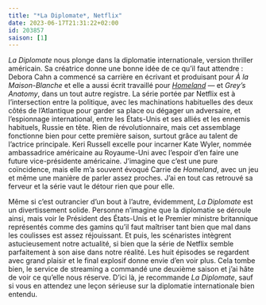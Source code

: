 ```yaml
---
title: "*La Diplomate*, Netflix"
date: 2023-06-17T21:31:22+02:00
id: 203857 
saison: [1]
---
```


*La Diplomate* nous plonge dans la diplomatie internationale, version thriller américain. Sa créatrice donne une bonne idée de ce qu’il faut attendre : Debora Cahn a commencé sa carrière en écrivant et produisant pour *À la Maison-Blanche* et elle a aussi écrit travaillé pour [*Homeland*](https://voiretmanger.fr/homeland-gordon-gansa-raff-showtime/) — et *Grey’s Anatomy*, dans un tout autre registre. La série portée par Netflix est à l’intersection entre la politique, avec les machinations habituelles des deux côtés de l’Atlantique pour garder sa place ou dégager un adversaire, et l’espionnage international, entre les États-Unis et ses alliés et les ennemis habituels, Russie en tête. Rien de révolutionnaire, mais cet assemblage fonctionne bien pour cette première saison, surtout grâce au talent de l’actrice principale. Keri Russell excelle pour incarner Kate Wyler, nommée ambassadrice américaine au Royaume-Uni avec l’espoir d’en faire une future vice-présidente américaine. J’imagine que c’est une pure coïncidence, mais elle m’a souvent évoqué Carrie de *Homeland*, avec un jeu et même une manière de parler assez proches. J’ai en tout cas retrouvé sa ferveur et la série vaut le détour rien que pour elle.

Même si c’est outrancier d’un bout à l’autre, évidemment, *La Diplomate* est un divertissement solide. Personne n’imagine que la diplomatie se déroule ainsi, mais voir le Président des États-Unis et le Premier ministre britannique représentés comme des gamins qu’il faut maîtriser tant bien que mal dans les coulisses est assez réjouissant. Et puis, les scénaristes intègrent astucieusement notre actualité, si bien que la série de Netflix semble parfaitement à son aise dans notre réalité. Les huit épisodes se regardent avec grand plaisir et le final explosif donne envie d’en voir plus. Cela tombe bien, le service de streaming a commandé une deuxième saison et j’ai hâte de voir ce qu’elle nous réserve. D’ici là, je recommande *La Diplomate*, sauf si vous en attendez une leçon sérieuse sur la diplomatie internationale bien entendu. 
